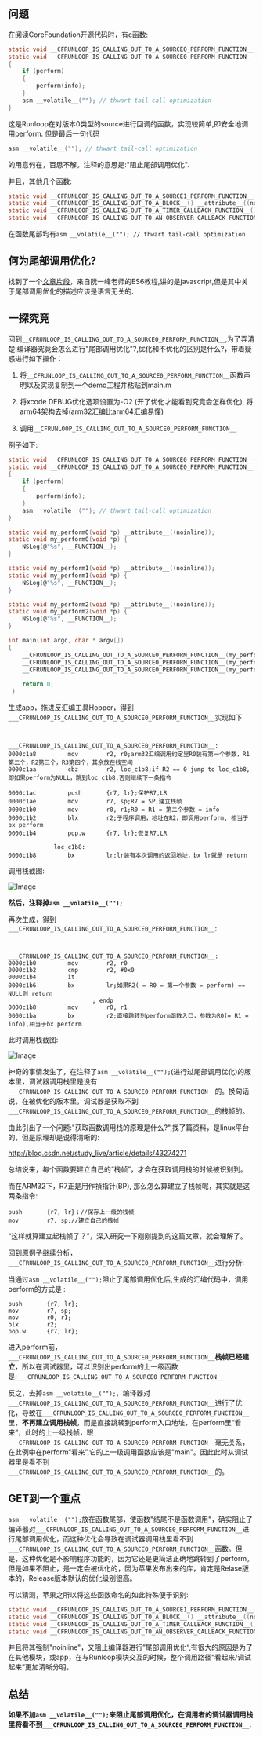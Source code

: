 ## 问题 

在阅读CoreFoundation开源代码时，有c函数:
```c
static void __CFRUNLOOP_IS_CALLING_OUT_TO_A_SOURCE0_PERFORM_FUNCTION__() __attribute__((noinline));
static void __CFRUNLOOP_IS_CALLING_OUT_TO_A_SOURCE0_PERFORM_FUNCTION__(void (*perform)(void *), void *info)
{
    if (perform)
    {
        perform(info);
    }
    asm __volatile__(""); // thwart tail-call optimization
}
```
这是Runloop在对版本0类型的source进行回调的函数，实现较简单,即安全地调用perform.
但是最后一句代码
```c
asm __volatile__(""); // thwart tail-call optimization
```
的用意何在，百思不解。注释的意思是:"阻止尾部调用优化".

并且，其他几个函数:
```c
static void __CFRUNLOOP_IS_CALLING_OUT_TO_A_SOURCE1_PERFORM_FUNCTION__() __attribute__((noinline));
static void __CFRUNLOOP_IS_CALLING_OUT_TO_A_BLOCK__() __attribute__((noinline));
static void __CFRUNLOOP_IS_CALLING_OUT_TO_A_TIMER_CALLBACK_FUNCTION__() __attribute__((noinline));
static void __CFRUNLOOP_IS_CALLING_OUT_TO_AN_OBSERVER_CALLBACK_FUNCTION__() __attribute__((noinline));
```

在函数尾部均有`asm __volatile__(""); // thwart tail-call optimization`

## 何为尾部调用优化?

找到了一个[文章片段](http://es6.ruanyifeng.com/#docs/function#尾调用优化)，来自阮一峰老师的ES6教程,讲的是javascript,但是其中关于尾部调用优化的描述应该是语言无关的.

## 一探究竟
回到`__CFRUNLOOP_IS_CALLING_OUT_TO_A_SOURCE0_PERFORM_FUNCTION__`,为了弄清楚:编译器究竟会怎么进行"尾部调用优化"?,优化和不优化的区别是什么?，带着疑惑进行如下操作：

1. 将`__CFRUNLOOP_IS_CALLING_OUT_TO_A_SOURCE0_PERFORM_FUNCTION__`函数声明以及实现复制到一个demo工程并粘贴到main.m 

2. 将xcode DEBUG优化选项设置为-O2 (开了优化才能看到究竟会怎样优化), 将arm64架构去掉(arm32汇编比arm64汇编易懂)
 
3. 调用`__CFRUNLOOP_IS_CALLING_OUT_TO_A_SOURCE0_PERFORM_FUNCTION__`

例子如下:
```c
static void __CFRUNLOOP_IS_CALLING_OUT_TO_A_SOURCE0_PERFORM_FUNCTION__() __attribute__((noinline));
static void __CFRUNLOOP_IS_CALLING_OUT_TO_A_SOURCE0_PERFORM_FUNCTION__(void (*perform)(void *), void *info)
{
    if (perform)
    {
        perform(info);
    }
    asm __volatile__(""); // thwart tail-call optimization
}

static void my_perform0(void *p) __attribute__((noinline));
static void my_perform0(void *p) {
    NSLog(@"%s", __FUNCTION__);
}

static void my_perform1(void *p) __attribute__((noinline));
static void my_perform1(void *p) {
    NSLog(@"%s", __FUNCTION__);
}

static void my_perform2(void *p) __attribute__((noinline));
static void my_perform2(void *p) {
    NSLog(@"%s", __FUNCTION__);
}

int main(int argc, char * argv[])
{
    __CFRUNLOOP_IS_CALLING_OUT_TO_A_SOURCE0_PERFORM_FUNCTION__(my_perform0, "aaa");
    __CFRUNLOOP_IS_CALLING_OUT_TO_A_SOURCE0_PERFORM_FUNCTION__(my_perform1, "bbb");
    __CFRUNLOOP_IS_CALLING_OUT_TO_A_SOURCE0_PERFORM_FUNCTION__(my_perform2, "ccc");
    
    return 0;
 }
```
生成app，拖进反汇编工具Hopper，得到`___CFRUNLOOP_IS_CALLING_OUT_TO_A_SOURCE0_PERFORM_FUNCTION__`实现如下
```assembly

             ___CFRUNLOOP_IS_CALLING_OUT_TO_A_SOURCE0_PERFORM_FUNCTION__:
0000c1a8         mov        r2, r0;arm32汇编调用约定里R0装有第一个参数，R1第二个，R2第三个，R3第四个，其余放在栈空间
0000c1aa         cbz        r2, loc_c1b8;if R2 == 0 jump to loc_c1b8, 即如果perform为NULL，跳到loc_c1b8,否则继续下一条指令

0000c1ac         push       {r7, lr};保护R7,LR
0000c1ae         mov        r7, sp;R7 = SP,建立栈帧
0000c1b0         mov        r0, r1;R0 = R1 = 第二个参数 = info
0000c1b2         blx        r2;子程序调用，地址在R2，即调用perform, 相当于bx perform 
0000c1b4         pop.w      {r7, lr};恢复R7,LR

             loc_c1b8:
0000c1b8         bx         lr;lr装有本次调用的返回地址，bx lr就是 return
```
调用栈截图: 

![Image](http://oem96wx6v.bkt.clouddn.com/屏幕快照%202017-07-13%20上午11.33.48.png)


**然后，注释掉`asm __volatile__("");`**

再次生成，得到`___CFRUNLOOP_IS_CALLING_OUT_TO_A_SOURCE0_PERFORM_FUNCTION__`:

```assembly

             ___CFRUNLOOP_IS_CALLING_OUT_TO_A_SOURCE0_PERFORM_FUNCTION__:
0000c1b0         mov        r2, r0
0000c1b2         cmp        r2, #0x0
0000c1b4         it
0000c1b6         bx         lr;如果R2( = R0 = 第一个参数 = perform) == NULL则 return
                        ; endp
0000c1b8         mov        r0, r1
0000c1ba         bx         r2;直接跳转到perform函数入口，参数为R0(= R1 = info),相当于bx perform
```

此时调用栈截图:

![Image](http://oem96wx6v.bkt.clouddn.com/屏幕快照%202017-07-13%20上午11.40.44.png)



神奇的事情发生了，在注释了`asm __volatile__("");`(进行过尾部调用优化)的版本里，调试器调用栈里是没有`___CFRUNLOOP_IS_CALLING_OUT_TO_A_SOURCE0_PERFORM_FUNCTION__`的。换句话说，在被优化的版本里，调试器是获取不到 `___CFRUNLOOP_IS_CALLING_OUT_TO_A_SOURCE0_PERFORM_FUNCTION__`的栈帧的。

由此引出了一个问题:"获取函数调用栈的原理是什么?",找了篇资料，是linux平台的，但是原理却是说得清晰的:

http://blog.csdn.net/study_live/article/details/43274271

总结说来，每个函数要建立自己的“栈帧”，才会在获取调用栈的时候被识别到。

而在ARM32下，R7正是用作禎指针(BP), 那么怎么算建立了栈帧呢，其实就是这两条指令:

```assembly
push       {r7, lr}；//保存上一级的栈帧
mov        r7, sp;//建立自己的栈帧
```

“这样就算建立起栈帧了？”，深入研究一下刚刚提到的这篇文章，就会理解了。

回到原例子继续分析， `___CFRUNLOOP_IS_CALLING_OUT_TO_A_SOURCE0_PERFORM_FUNCTION__`进行分析:

当通过`asm __volatile__("");`阻止了尾部调用优化后,生成的汇编代码中，调用perform的方式是 :
```assembly
push       {r7, lr};
mov        r7, sp;
mov        r0, r1;
blx        r2; 
pop.w      {r7, lr};
```
进入perform前，`___CFRUNLOOP_IS_CALLING_OUT_TO_A_SOURCE0_PERFORM_FUNCTION__`**栈帧已经建立**，所以在调试器里，可以识别出perform的上一级函数是:`___CFRUNLOOP_IS_CALLING_OUT_TO_A_SOURCE0_PERFORM_FUNCTION__`

反之，去掉`asm __volatile__("");`，编译器对`___CFRUNLOOP_IS_CALLING_OUT_TO_A_SOURCE0_PERFORM_FUNCTION__`进行了优化，导致在`___CFRUNLOOP_IS_CALLING_OUT_TO_A_SOURCE0_PERFORM_FUNCTION__`里，**不再建立调用栈帧**，而是直接跳转到perform入口地址，在perform里“看来”，此时的上一级栈帧，跟`___CFRUNLOOP_IS_CALLING_OUT_TO_A_SOURCE0_PERFORM_FUNCTION__`毫无关系，在此例中在perform“看来”,它的上一级调用函数应该是"main"。因此此时从调试器里是看不到`___CFRUNLOOP_IS_CALLING_OUT_TO_A_SOURCE0_PERFORM_FUNCTION__`的。

## GET到一个重点

`asm __volatile__("");`放在函数尾部，使函数"结尾不是函数调用"，确实阻止了编译器对`___CFRUNLOOP_IS_CALLING_OUT_TO_A_SOURCE0_PERFORM_FUNCTION__`进行尾部调用优化，而这种优化会导致在调试器调用栈里看不到`___CFRUNLOOP_IS_CALLING_OUT_TO_A_SOURCE0_PERFORM_FUNCTION__`函数。但是，这种优化是不影响程序功能的，因为它还是更简洁正确地跳转到了perform。但是如果不阻止，是一定会被优化的，因为苹果发布出来的库，肯定是Relase版本的，Release版本默认的优化级别很高。

可以猜测，苹果之所以将这些函数命名的如此特殊便于识别:
```c
static void __CFRUNLOOP_IS_CALLING_OUT_TO_A_SOURCE1_PERFORM_FUNCTION__() __attribute__((noinline));
static void __CFRUNLOOP_IS_CALLING_OUT_TO_A_BLOCK__() __attribute__((noinline));
static void __CFRUNLOOP_IS_CALLING_OUT_TO_A_TIMER_CALLBACK_FUNCTION__() __attribute__((noinline));
static void __CFRUNLOOP_IS_CALLING_OUT_TO_AN_OBSERVER_CALLBACK_FUNCTION__() __attribute__((noinline));
```

并且将其强制"noinline"，又阻止编译器进行”尾部调用优化“,有很大的原因是为了在其他模块，或app，在与Runloop模块交互的时候，整个调用路径“看起来/调试起来”更加清晰分明。

## 总结
**如果不加`asm __volatile__("");`来阻止尾部调用优化，在调用者的调试器调用栈里将看不到`___CFRUNLOOP_IS_CALLING_OUT_TO_A_SOURCE0_PERFORM_FUNCTION__`.**
